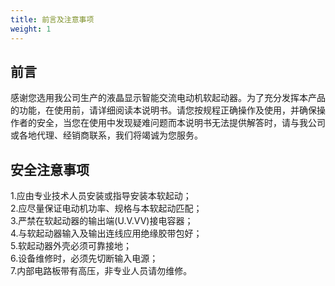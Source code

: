 ```yaml
---
title: 前言及注意事项
weight: 1
---
```


## 前言
感谢您选用我公司生产的液晶显示智能交流电动机软起动器。为了充分发挥本产品的功能，在使用前，请详细阅读本说明书。请您按规程正确操作及使用，并确保操作者的安全，当您在使用中发现疑难问题而本说明书无法提供解答时，请与我公司或各地代理、经销商联系，我们将竭诚为您服务。
## 安全注意事项
1.应由专业技术人员安装或指导安装本软起动；     
2.应尽量保证电动机功率、规格与本软起动匹配；  
3.严禁在软起动器的输出端(U.V.VV)接电容器；      
4.与软起动器输入及输出连线应用绝缘胶带包好；     
5.软起动器外壳必须可靠接地；     
6.设备维修时，必须先切断输入电源；     
7.内部电路板带有高压，非专业人员请勿维修。

